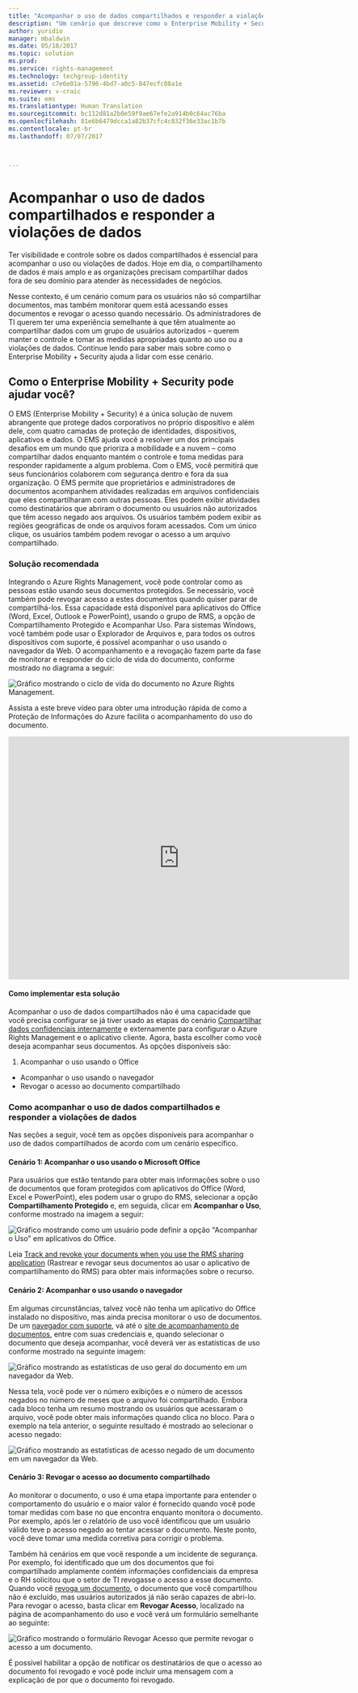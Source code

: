 ```yaml
---
title: "Acompanhar o uso de dados compartilhados e responder a violações de dados | Microsoft Docs"
description: "Um cenário que descreve como o Enterprise Mobility + Security pode ser usado para controlar o uso de dados compartilhados e responder a violações de dados, aproveitando os recursos do Azure Rights Management."
author: yuridio
manager: mbaldwin
ms.date: 05/18/2017
ms.topic: solution
ms.prod: 
ms.service: rights-management
ms.technology: techgroup-identity
ms.assetid: c7e6e01a-5796-4bd7-a0c5-847ecfc08a1e
ms.reviewer: v-craic
ms.suite: ems
ms.translationtype: Human Translation
ms.sourcegitcommit: bc112d81a2b0e59f9ae67efe2a914b0c64ac76ba
ms.openlocfilehash: 81e6b6479dcca1a82b37cfc4c832f36e33ac1b7b
ms.contentlocale: pt-br
ms.lasthandoff: 07/07/2017



---
```


# <a name="track-usage-of-shared-data-and-respond-to-data-abuse"></a>Acompanhar o uso de dados compartilhados e responder a violações de dados

Ter visibilidade e controle sobre os dados compartilhados é essencial para acompanhar o uso ou violações de dados. Hoje em dia, o compartilhamento de dados é mais amplo e as organizações precisam compartilhar dados fora de seu domínio para atender às necessidades de negócios.

Nesse contexto, é um cenário comum para os usuários não só compartilhar documentos, mas também monitorar quem está acessando esses documentos e revogar o acesso quando necessário. Os administradores de TI querem ter uma experiência semelhante à que têm atualmente ao compartilhar dados com um grupo de usuários autorizados – querem manter o controle e tomar as medidas apropriadas quanto ao uso ou a violações de dados. Continue lendo para saber mais sobre como o Enterprise Mobility + Security ajuda a lidar com esse cenário.

## <a name="how-can-enterprise-mobility--security-help-you"></a>Como o Enterprise Mobility + Security pode ajudar você?
O EMS (Enterprise Mobility + Security) é a única solução de nuvem abrangente que protege dados corporativos no próprio dispositivo e além dele, com quatro camadas de proteção de identidades, dispositivos, aplicativos e dados. O EMS ajuda você a resolver um dos principais desafios em um mundo que prioriza a mobilidade e a nuvem – como compartilhar dados enquanto mantém o controle e toma medidas para responder rapidamente a algum problema. Com o EMS, você permitirá que seus funcionários colaborem com segurança dentro e fora da sua organização. O EMS permite que proprietários e administradores de documentos acompanhem atividades realizadas em arquivos confidenciais que eles compartilharam com outras pessoas. Eles podem exibir atividades como destinatários que abriram o documento ou usuários não autorizados que têm acesso negado aos arquivos. Os usuários também podem exibir as regiões geográficas de onde os arquivos foram acessados. Com um único clique, os usuários também podem revogar o acesso a um arquivo compartilhado.

### <a name="recommended-solution"></a>Solução recomendada
Integrando o Azure Rights Management, você pode controlar como as pessoas estão usando seus documentos protegidos. Se necessário, você também pode revogar acesso a estes documentos quando quiser parar de compartilhá-los. Essa capacidade está disponível para aplicativos do Office (Word, Excel, Outlook e PowerPoint), usando o grupo de RMS, a opção de Compartilhamento Protegido e Acompanhar Uso. Para sistemas Windows, você também pode usar o Explorador de Arquivos e, para todos os outros dispositivos com suporte, é possível acompanhar o uso usando o navegador da Web. O acompanhamento e a revogação fazem parte da fase de monitorar e responder do ciclo de vida do documento, conforme mostrado no diagrama a seguir:

![Gráfico mostrando o ciclo de vida do documento no Azure Rights Management.](./media/infoprotect-track-usage-scenario/infoprotect-track-usage-scenario-fig1.png)

Assista a este breve vídeo para obter uma introdução rápida de como a Proteção de Informações do Azure facilita o acompanhamento do uso do documento.

<iframe width="675" height="480" src="https://sec.ch9.ms/ch9/76ac/35499c0a-859c-4a3e-9a5c-fa4e5d0e76ac/AzureRMSDocumentTrackingandRevocation_high.mp4 " frameborder="0" allowfullscreen></iframe>

#### <a name="how-to-implement-this-solution"></a>Como implementar esta solução
Acompanhar o uso de dados compartilhados não é uma capacidade que você precisa configurar se já tiver usado as etapas do cenário [Compartilhar dados confidenciais internamente](https://docs.microsoft.com/enterprise-mobility-security/solutions/share-sensitive-data) e externamente para configurar o Azure Rights Management e o aplicativo cliente. Agora, basta escolher como você deseja acompanhar seus documentos. As opções disponíveis são:

1. Acompanhar o uso usando o Office
- Acompanhar o uso usando o navegador
- Revogar o acesso ao documento compartilhado

### <a name="how-to-track-usage-of-shared-data-and-respond-to-data-abuse"></a>Como acompanhar o uso de dados compartilhados e responder a violações de dados
Nas seções a seguir, você tem as opções disponíveis para acompanhar o uso de dados compartilhados de acordo com um cenário específico.

#### <a name="scenario-1-track-usage-using-microsoft-office"></a>Cenário 1: Acompanhar o uso usando o Microsoft Office
Para usuários que estão tentando para obter mais informações sobre o uso de documentos que foram protegidos com aplicativos do Office (Word, Excel e PowerPoint), eles podem usar o grupo do RMS, selecionar a opção **Compartilhamento Protegido** e, em seguida, clicar em **Acompanhar o Uso**, conforme mostrado na imagem a seguir:

![Gráfico mostrando como um usuário pode definir a opção "Acompanhar o Uso" em aplicativos do Office.](./media/infoprotect-track-usage-scenario/infoprotect-track-usage-scenario-fig2.png)

Leia [Track and revoke your documents when you use the RMS sharing application](https://docs.microsoft.com/information-protection/rms-client/sharing-app-track-revoke) (Rastrear e revogar seus documentos ao usar o aplicativo de compartilhamento do RMS) para obter mais informações sobre o recurso.

#### <a name="scenario-2-track-usage-using-browser"></a>Cenário 2: Acompanhar o uso usando o navegador
Em algumas circunstâncias, talvez você não tenha um aplicativo do Office instalado no dispositivo, mas ainda precisa monitorar o uso de documentos. De um [navegador com suporte](https://docs.microsoft.com/rights-management/rms-client/sharing-app-track-revoke), vá até o [site de acompanhamento de documentos](http://go.microsoft.com/fwlink/?LinkId=529562), entre com suas credenciais e, quando selecionar o documento que deseja acompanhar, você deverá ver as estatísticas de uso conforme mostrado na seguinte imagem:

![Gráfico mostrando as estatísticas de uso geral do documento em um navegador da Web.](./media/infoprotect-track-usage-scenario/infoprotect-track-usage-scenario-fig3.png)

Nessa tela, você pode ver o número exibições e o número de acessos negados no número de meses que o arquivo foi compartilhado. Embora cada bloco tenha um resumo mostrando os usuários que acessaram o arquivo, você pode obter mais informações quando clica no bloco. Para o exemplo na tela anterior, o seguinte resultado é mostrado ao selecionar o acesso negado:

![Gráfico mostrando as estatísticas de acesso negado de um documento em um navegador da Web.](./media/infoprotect-track-usage-scenario/infoprotect-track-usage-scenario-fig4.png)

#### <a name="scenario-3-revoke-access-to-shared-document"></a>Cenário 3: Revogar o acesso ao documento compartilhado

Ao monitorar o documento, o uso é uma etapa importante para entender o comportamento do usuário e o maior valor é fornecido quando você pode tomar medidas com base no que encontra enquanto monitora o documento. Por exemplo, após ler o relatório de uso você identificou que um usuário válido teve p acesso negado ao tentar acessar o documento. Neste ponto, você deve tomar uma medida corretiva para corrigir o problema.

Também há cenários em que você responde a um incidente de segurança. Por exemplo, foi identificado que um dos documentos que foi compartilhado amplamente contém informações confidenciais da empresa e o RH solicitou que o setor de TI revogasse o acesso a esse documento. Quando você [revoga um documento](https://docs.microsoft.com/rights-management/rms-client/sharing-app-track-revoke), o documento que você compartilhou não é excluído, mas usuários autorizados já não serão capazes de abri-lo. Para revogar o acesso, basta clicar em **Revogar Acesso**, localizado na página de acompanhamento do uso e você verá um formulário semelhante ao seguinte:

![Gráfico mostrando o formulário Revogar Acesso que permite revogar o acesso a um documento.](./media/infoprotect-track-usage-scenario/infoprotect-track-usage-scenario-fig5.png)

É possível habilitar a opção de notificar os destinatários de que o acesso ao documento foi revogado e você pode incluir uma mensagem com a explicação de por que o documento foi revogado.

